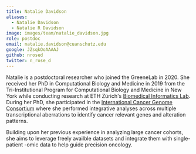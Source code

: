 ```yaml
---
title: Natalie Davidson
aliases:
  - Natalie Davidson
  - Natalie R Davidson
image: images/team/natalie_davidson.jpg
role: postdoc
email: natalie.davidson@cuanschutz.edu
google: JZsqkOoAAAAJ
github: nrosed
twitter: n_rose_d
---
```


Natalie is a postdoctoral researcher who joined the GreeneLab in 2020.
She received her PhD in Computational Biology and Medicine in 2019 from the Tri-Institutional Program for Computational Biology and Medicine in New York while conducting research at ETH Zürich's [Biomedical Informatics Lab](https://bmi.inf.ethz.ch/).
During her PhD, she participated in the [International Cancer Genome Consortium](http://icgc.org/) where she performed integrative analyses across multiple transcriptional aberrations to identify cancer relevant genes and alteration patterns.

Building upon her previous experience in analyzing large cancer cohorts, she aims to leverage freely availble datasets and integrate them with single-patient -omic data to help guide precision oncology. 
